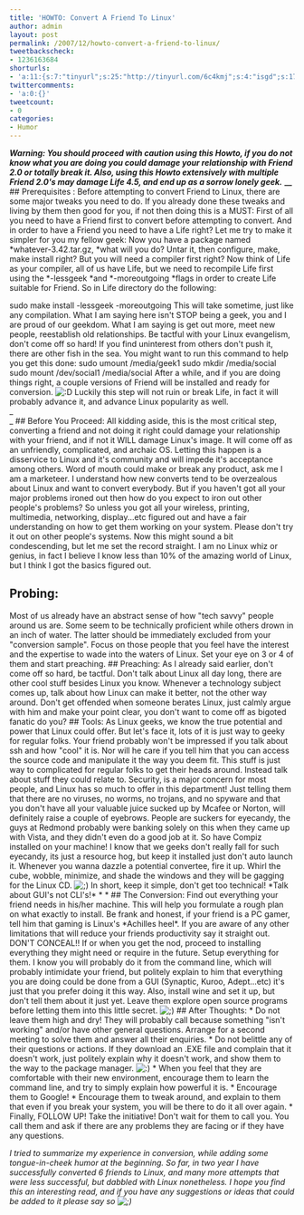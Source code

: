 ```yaml
---
title: 'HOWTO: Convert A Friend To Linux'
author: admin
layout: post
permalink: /2007/12/howto-convert-a-friend-to-linux/
tweetbackscheck:
- 1236163684
shorturls:
- 'a:11:{s:7:"tinyurl";s:25:"http://tinyurl.com/6c4kmj";s:4:"isgd";s:17:"http://is.gd/fj18";s:5:"bitly";s:18:"http://bit.ly/aG9u";s:5:"snipr";s:22:"http://snipr.com/9sgma";s:5:"snurl";s:22:"http://snurl.com/9sgma";s:7:"snipurl";s:24:"http://snipurl.com/9sgma";s:4:"trim";s:17:"http://tr.im/49ol";s:5:"adjix";s:207:"(10 Jan 2008 temporary restriction: API requires valid partnerID or partnerEmail key in request. Contact us if this affects you.) Invalid Adjix request. API documentation @ http://web.adjix.com/AdjixAPI.html";s:4:"advu";s:203:"(10 Jan 2008 temporary restriction: API requires valid partnerID or partnerEmail key in request. Contact us if this affects you.) Invalid Adjix request. API documentation @ http://web.ad.vu/AdjixAPI.html";s:4:"zima";s:19:"http://zi.ma/dfed6e";s:9:"permalink";s:60:"http://hehe2.net/linuxhumor/howto-convert-a-friend-to-linux/";}'
twittercomments:
- 'a:0:{}'
tweetcount:
- 0
categories:
- Humor
---
```

**_Warning: You should proceed with caution using this Howto, if you do not know what you are doing you could damage your relationship with Friend 2.0 or totally break it. Also, using this Howto extensively with multiple Friend 2.0's may damage Life 4.5, and end up as a sorrow lonely geek._**
**__**
\#\# Prerequisites :
Before attempting to convert Friend to Linux, there are some major tweaks you need to do. If you already done these tweaks and living by them then good for you, if not then doing this is a MUST:
First of all you need to have a Friend first to convert before attempting to convert. And in order to have a Friend you need to have a Life right? Let me try to make it simpler for you my fellow geek: Now you have a package named \*whatever-3.42.tar.gz, \*what will you do? Untar it, then configure, make, make install right? But you will need a compiler first right? Now think of Life as your compiler, all of us have Life, but we need to recompile Life first using the \*-lessgeek \*and \*-moreoutgoing \*flags in order to create Life suitable for Friend. So in Life directory do the following: 
  
sudo make install -lessgeek -moreoutgoing
This will take sometime, just like any compilation. What I am saying here isn't STOP being a geek, you and I are proud of our geekdom. What I am saying is get out more, meet new people, reestablish old relationships. Be tactful with your Linux evangelism, don't come off so hard! If you find uninterest from others don't push it, there are other fish in the sea. You might want to run this command to help you get this done:
sudo umount /media/geek1 sudo mkdir /media/social
sudo mount /dev/social1 /media/social
After a while, and if you are doing things right, a couple versions of Friend will be installed and ready for conversion. ![:D](http://192.168.1.2/blog2/wp-includes/images/smilies/icon_biggrin.gif)
Luckily this step will not ruin or break Life, in fact it will probably advance it, and advance Linux popularity as well.  
_  
_
\#\# Before You Proceed:
All kidding aside, this is the most critical step, converting a friend and not doing it right could damage your relationship with your friend, and if not it WILL damage Linux's image. It will come off as an unfriendly, complicated, and archaic OS. Letting this happen is a disservice to Linux and it's community and will impede it's acceptance among others. Word of mouth could make or break any product, ask me I am a marketeer.
I understand how new converts tend to be overzealous about Linux and want to convert everybody. But if you haven't got all your major problems ironed out then how do you expect to iron out other people's problems? So unless you got all your wireless, printing, multimedia, networking, display...etc figured out and have a fair understanding on how to get them working on your system. Please don't try it out on other people's systems.
Now this might sound a bit condescending, but let me set the record straight. I am no Linux whiz or genius, in fact I believe I know less than 10% of the amazing world of Linux, but I think I got the basics figured out.

## Probing:
Most of us already have an abstract sense of how "tech savvy" people around us are. Some seem to be technically proficient while others drown in an inch of water. The latter should be immediately excluded from your "conversion sample". Focus on those people that you feel have the interest and the expertise to wade into the waters of Linux. Set your eye on 3 or 4 of them and start preaching.
\#\# Preaching:
As I already said earlier, don't come off so hard, be tactful. Don't talk about Linux all day long, there are other cool stuff besides Linux you know. Whenever a technology subject comes up, talk about how Linux can make it better, not the other way around. Don't get offended when someone berates Linux, just calmly argue with him and make your point clear, you don't want to come off as bigoted fanatic do you?
\#\# Tools:
As Linux geeks, we know the true potential and power that Linux could offer. But let's face it, lots of it is just way to geeky for regular folks. Your friend probably won't be impressed if you talk about ssh and how "cool" it is. Nor will he care if you tell him that you can access the source code and manipulate it the way you deem fit. This stuff is just way to complicated for regular folks to get their heads around.
Instead talk about stuff they could relate to. Security, is a major concern for most people, and Linux has so much to offer in this department! Just telling them that there are no viruses, no worms, no trojans, and no spyware and that you don't have all your valuable juice sucked up by Mcafee or Norton, will definitely raise a couple of eyebrows.
People are suckers for eyecandy, the guys at Redmond probably were banking solely on this when they came up with Vista, and they didn't even do a good job at it. So have Compiz installed on your machine! I know that we geeks don't really fall for such eyecandy, its just a resource hog, but keep it installed just don't auto launch it. Whenever you wanna dazzle a potential convertee, fire it up. Whirl the cube, wobble, minimize, and shade the windows and they will be gagging for the Linux CD. ![;)](http://192.168.1.2/blog2/wp-includes/images/smilies/icon_wink.gif)
In short, keep it simple, don't get too technical! \*Talk about GUI's not CLI's!\*
\* \*
\#\# The Conversion:
Find out everything your friend needs in his/her machine. This will help you formulate a rough plan on what exactly to install. Be frank and honest, if your friend is a PC gamer, tell him that gaming is Linux's \*Achilles heel\*. If you are aware of any other limitations that will reduce your friends productivity say it straight out. DON'T CONCEAL!!
If or when you get the nod, proceed to installing everything they might need or require in the future. Setup everything for them. I know you will probably do it from the command line, which will probably intimidate your friend, but politely explain to him that everything you are doing could be done from a GUI (Synaptic, Kuroo, Adept...etc) it's just that you prefer doing it this way. Also, install wine and set it up, but don't tell them about it just yet. Leave them explore open source programs before letting them into this little secret. ![;)](http://192.168.1.2/blog2/wp-includes/images/smilies/icon_wink.gif)
\#\# After Thoughts:
\* Do not leave them high and dry! They will probably call because something "isn't working" and/or have other general questions. Arrange for a second meeting to solve them and answer all their enquiries.
\* Do not belittle any of their questions or actions. If they download an .EXE file and complain that it doesn't work, just politely explain why it doesn't work, and show them to the way to the package manager. ![:)](http://192.168.1.2/blog2/wp-includes/images/smilies/icon_smile.gif)
\* When you feel that they are comfortable with their new environment, encourage them to learn the command line, and try to simply explain how powerful it is.
\* Encourage them to Google!
\* Encourage them to tweak around, and explain to them that even if you break your system, you will be there to do it all over again.
\* Finally, FOLLOW UP! Take the initiative! Don't wait for them to call you. You call them and ask if there are any problems they are facing or if they have any questions.
  
_I tried to summarize my experience in conversion, while adding some tongue-in-cheek humor at the beginning. So far, in two year I have successfully converted 6 friends to Linux, and many more attempts that were less successful, but dabbled with Linux nonetheless. I hope you find this an interesting read, and if you have any suggestions or ideas that could be added to it please say so ![;)](http://192.168.1.2/blog2/wp-includes/images/smilies/icon_wink.gif)_
